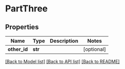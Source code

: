 # PartThree

## Properties
Name | Type | Description | Notes
------------ | ------------- | ------------- | -------------
**other_id** | **str** |  | [optional] 

[[Back to Model list]](../README.md#documentation-for-models) [[Back to API list]](../README.md#documentation-for-api-endpoints) [[Back to README]](../README.md)

